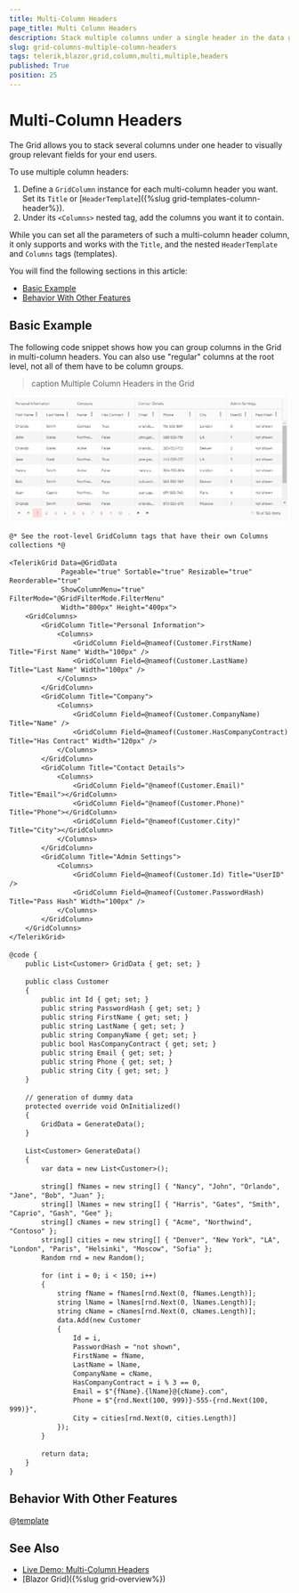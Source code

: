 ```yaml
---
title: Multi-Column Headers
page_title: Multi Column Headers
description: Stack multiple columns under a single header in the data grid for Blazor.
slug: grid-columns-multiple-column-headers
tags: telerik,blazor,grid,column,multi,multiple,headers
published: True
position: 25
---
```


# Multi-Column Headers

The Grid allows you to stack several columns under one header to visually group relevant fields for your end users.

To use multiple column headers:

1. Define a `GridColumn` instance for each multi-column header you want. Set its `Title` or [`HeaderTemplate`]({%slug grid-templates-column-header%}).
1. Under its `<Columns>` nested tag, add the columns you want it to contain.

While you can set all the parameters of such a multi-column header column, it only supports and works with the `Title`, and the nested `HeaderTemplate` and `Columns` tags (templates).

You will find the following sections in this article:

* [Basic Example](#basic-example)
* [Behavior With Other Features](#behavior-with-other-features)

## Basic Example

The following code snippet shows how you can group columns in the Grid in multi-column headers. You can also use "regular" columns at the root level, not all of them have to be column groups.

>caption Multiple Column Headers in the Grid

![multi-column headers example](images/multi-column-headers-overview.png)

````RAZOR
@* See the root-level GridColumn tags that have their own Columns collections *@

<TelerikGrid Data=@GridData
             Pageable="true" Sortable="true" Resizable="true" Reorderable="true"
             ShowColumnMenu="true" FilterMode="@GridFilterMode.FilterMenu"
             Width="800px" Height="400px">
    <GridColumns>
        <GridColumn Title="Personal Information">
            <Columns>
                <GridColumn Field=@nameof(Customer.FirstName) Title="First Name" Width="100px" />
                <GridColumn Field=@nameof(Customer.LastName) Title="Last Name" Width="100px" />
            </Columns>
        </GridColumn>
        <GridColumn Title="Company">
            <Columns>
                <GridColumn Field=@nameof(Customer.CompanyName) Title="Name" />
                <GridColumn Field=@nameof(Customer.HasCompanyContract) Title="Has Contract" Width="120px" />
            </Columns>
        </GridColumn>
        <GridColumn Title="Contact Details">
            <Columns>
                <GridColumn Field="@nameof(Customer.Email)" Title="Email"></GridColumn>
                <GridColumn Field="@nameof(Customer.Phone)" Title="Phone"></GridColumn>
                <GridColumn Field="@nameof(Customer.City)" Title="City"></GridColumn>
            </Columns>
        </GridColumn>
        <GridColumn Title="Admin Settings">
            <Columns>
                <GridColumn Field=@nameof(Customer.Id) Title="UserID" />
                <GridColumn Field=@nameof(Customer.PasswordHash) Title="Pass Hash" Width="100px" />
            </Columns>
        </GridColumn>
    </GridColumns>
</TelerikGrid>

@code {
    public List<Customer> GridData { get; set; }

    public class Customer
    {
        public int Id { get; set; }
        public string PasswordHash { get; set; }
        public string FirstName { get; set; }
        public string LastName { get; set; }
        public string CompanyName { get; set; }
        public bool HasCompanyContract { get; set; }
        public string Email { get; set; }
        public string Phone { get; set; }
        public string City { get; set; }
    }

    // generation of dummy data
    protected override void OnInitialized()
    {
        GridData = GenerateData();
    }

    List<Customer> GenerateData()
    {
        var data = new List<Customer>();

        string[] fNames = new string[] { "Nancy", "John", "Orlando", "Jane", "Bob", "Juan" };
        string[] lNames = new string[] { "Harris", "Gates", "Smith", "Caprio", "Gash", "Gee" };
        string[] cNames = new string[] { "Acme", "Northwind", "Contoso" };
        string[] cities = new string[] { "Denver", "New York", "LA", "London", "Paris", "Helsinki", "Moscow", "Sofia" };
        Random rnd = new Random();

        for (int i = 0; i < 150; i++)
        {
            string fName = fNames[rnd.Next(0, fNames.Length)];
            string lName = lNames[rnd.Next(0, lNames.Length)];
            string cName = cNames[rnd.Next(0, cNames.Length)];
            data.Add(new Customer
            {
                Id = i,
                PasswordHash = "not shown",
                FirstName = fName,
                LastName = lName,
                CompanyName = cName,
                HasCompanyContract = i % 3 == 0,
                Email = $"{fName}.{lName}@{cName}.com",
                Phone = $"{rnd.Next(100, 999)}-555-{rnd.Next(100, 999)}",
                City = cities[rnd.Next(0, cities.Length)]
            });
        }

        return data;
    }
}
````





## Behavior With Other Features

@[template](/_contentTemplates/grid/common-link.md#multi-column-headers-feature-integration)






## See Also

  * [Live Demo: Multi-Column Headers](https://demos.telerik.com/blazor-ui/grid/multi-column-headers)
  * [Blazor Grid]({%slug grid-overview%})